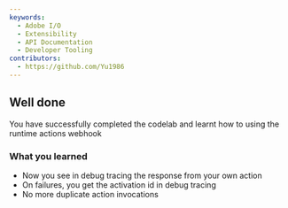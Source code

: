 ```yaml
---
keywords:
  - Adobe I/O
  - Extensibility
  - API Documentation
  - Developer Tooling
contributors:
  - https://github.com/Yu1986
---
```


## Well done

You have successfully completed the codelab and learnt how to using the runtime actions webhook

### What you learned
- Now you see in debug tracing the response from your own action
- On failures, you get the activation id in debug tracing
- No more duplicate action invocations

